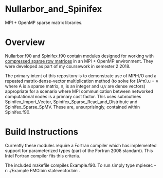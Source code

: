 # Nullarbor_and_Spinifex
MPI + OpenMP sparse matrix libraries. 

# Overview #

Nullarbor.f90 and Spinifex.f90 contain modules designed for working with [compressed sparse row matrices](https://en.wikipedia.org/wiki/Sparse_matrix#Compressed_sparse_row_(CSR,_CRS_or_Yale_format)) in an MPI + OpenMP environment. They were developed as part of my coursework in semester 2 2018. </P>

The primary intent of this repository is to demonstrate use of MPI-I/O and a repeated matrix-dense-vector multiplication method (to solve for (A^n).u = v where A is a sparse matrix, n, is an integer and u,v are dense vectors) appropriate for a scenario where MPI communication between networked computational nodes is a primary cost factor. This uses subroutines Spinifex_Import_Vector, Spinifex_Sparse_Read_and_Distribute and Spinifex_Sparse_SpMV. These are, unsurprisingly, contained within Spinifex.f90.

# Build Instructions #

Currently these modules require a Fortran compiler which has implemented support for parameterized types (part of the Fortran 2008 standard). This Intel Fortran compiler fits this criteria. </P>

The included makefile compiles Example.f90. To run simply type mpiexec -n <number of nodes> ./Example FMO.bin statevector.bin <output>.
